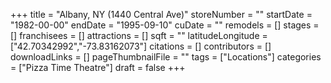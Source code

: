 +++
title = "Albany, NY (1440 Central Ave)"
storeNumber = ""
startDate = "1982-00-00"
endDate = "1995-09-10"
cuDate = ""
remodels = []
stages = []
franchisees = []
attractions = []
sqft = ""
latitudeLongitude = ["42.70342992","-73.83162073"]
citations = []
contributors = []
downloadLinks = []
pageThumbnailFile = ""
tags = ["Locations"]
categories = ["Pizza Time Theatre"]
draft = false
+++
